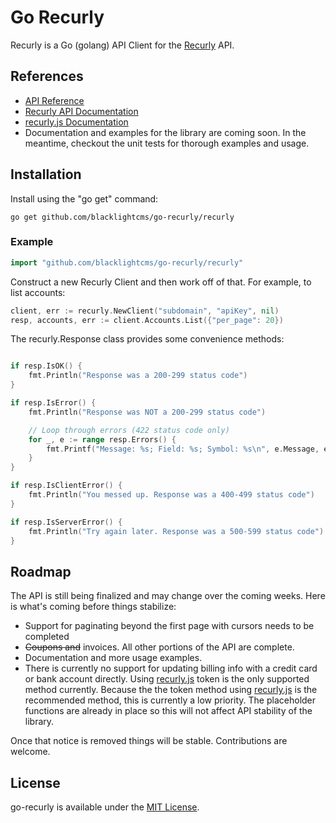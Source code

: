 # Go Recurly
Recurly is a Go (golang) API Client for the [Recurly](https://recurly.com/) API.

## References
 * [API Reference](http://godoc.org/github.com/blacklightcms/go-recurly/recurly)
 * [Recurly API Documentation](https://dev.recurly.com/docs/)
 * [recurly.js Documentation](https://docs.recurly.com/js/)
 * Documentation and examples for the library are coming soon. In the meantime,
 checkout the unit tests for thorough examples and usage.

## Installation
Install using the "go get" command:
```
go get github.com/blacklightcms/go-recurly/recurly
```

### Example

```go
import "github.com/blacklightcms/go-recurly/recurly"
```

Construct a new Recurly Client and then work off of that. For example, to list
accounts:
```go
client, err := recurly.NewClient("subdomain", "apiKey", nil)
resp, accounts, err := client.Accounts.List({"per_page": 20})
```

The recurly.Response class provides some convenience methods:
```go

if resp.IsOK() {
    fmt.Println("Response was a 200-299 status code")
}

if resp.IsError() {
    fmt.Println("Response was NOT a 200-299 status code")

    // Loop through errors (422 status code only)
    for _, e := range resp.Errors() {
        fmt.Printf("Message: %s; Field: %s; Symbol: %s\n", e.Message, e.Field, e.Symbol)
    }
}

if resp.IsClientError() {
    fmt.Println("You messed up. Response was a 400-499 status code")
}

if resp.IsServerError() {
    fmt.Println("Try again later. Response was a 500-599 status code")
}
```

## Roadmap
The API is still being finalized and may change over the coming weeks. Here is
what's coming before things stabilize:
 * Support for paginating beyond the first page with cursors needs to be completed
 * ~~Coupons and~~ invoices. All other portions of the API are complete.
 * Documentation and more usage examples.
 * There is currently no support for updating billing info with a credit card or
 bank account directly. Using [recurly.js](https://docs.recurly.com/js/) token is the only supported method currently.
 Because the the token method using [recurly.js](https://docs.recurly.com/js/) is the recommended method, this
 is currently a low priority. The placeholder functions are already in place so
 this will not affect API stability of the library.

Once that notice is removed things will be stable. Contributions are welcome.

## License
go-recurly is available under the [MIT License](http://opensource.org/licenses/MIT).
